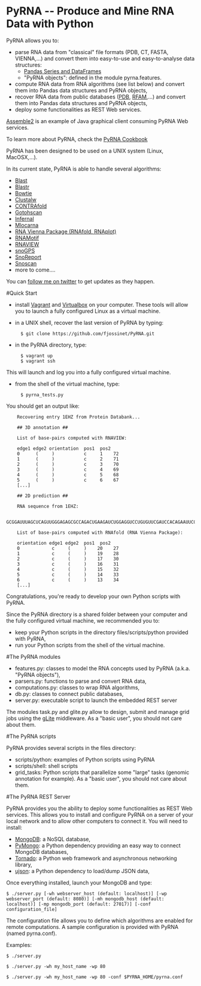 PyRNA -- Produce and Mine RNA Data with Python
=================================================

PyRNA allows you to:

* parse RNA data from "classical" file formats (PDB, CT, FASTA, VIENNA,...) and convert them into easy-to-use and easy-to-analyse data structures:
    * [Pandas Series and DataFrames](http://pandas.pydata.org/pandas-docs/stable/dsintro.html)
    * "PyRNA objects": defined in the module pyrna.features.
* compute RNA data from RNA algorithms (see list below) and convert them into Pandas data structures and PyRNA objects,
* recover RNA data from public databases ([PDB](http://www.rcsb.org/pdb/home/home.do), [RFAM](http://rfam.sanger.ac.uk),...) and convert them into Pandas data structures and PyRNA objects,
* deploy some functionalities as REST Web services.

[Assemble2](http://www.bioinformatics.org/assemble/) is an example of Java graphical client consuming PyRNA Web services.

To learn more about PyRNA, check the [PyRNA Cookbook](http://goo.gl/q20VoF)

PyRNA has been designed to be used on a UNIX system (Linux, MacOSX,...).

In its current state, PyRNA is able to handle several algorithms:

* [Blast](ftp://ftp.ncbi.nlm.nih.gov/blast/)
* [Blastr](http://goo.gl/lKCR1u)
* [Bowtie](http://goo.gl/nmXKH)
* [Clustalw](http://goo.gl/Z9FRV)
* [CONTRAfold](http://goo.gl/4BCI7)
* [Gotohscan](http://goo.gl/2atKpi)
* [Infernal](http://goo.gl/SxLHJO)
* [Mlocarna](http://goo.gl/AIGKrl)
* [RNA Vienna Package (RNAfold, RNAplot)](http://goo.gl/7frDgF)
* [RNAMotif](http://goo.gl/MDdOQ2)
* [RNAVIEW](http://goo.gl/c5o19v)
* [snoGPS](http://goo.gl/66pnrF)
* [SnoReport](http://goo.gl/pq3qXu)
* [Snoscan](http://goo.gl/P5EQiH)
* more to come....

You can [follow me on twitter](https://twitter.com/fjossinet) to get updates as they happen.

#Quick Start

* install [Vagrant](https://www.vagrantup.com/) and [Virtualbox](https://www.virtualbox.org/) on your computer. These tools will allow you to launch a fully configured Linux as a virtual machine.

* in a UNIX shell, recover the last version of PyRNA by typing:

        $ git clone https://github.com/fjossinet/PyRNA.git

* in the PyRNA directory, type:

        $ vagrant up
        $ vagrant ssh

This will launch and log you into a fully configured virtual machine.

* from the shell of the virtual machine, type:

        $ pyrna_tests.py

You should get an output like:

        Recovering entry 1EHZ from Protein Databank...

        ## 3D annotation ##

        List of base-pairs computed with RNAVIEW:

        edge1 edge2 orientation  pos1  pos2
        0      (     )           c     1    72
        1      (     )           c     2    71
        2      (     )           c     3    70
        3      (     )           c     4    69
        4      (     )           c     5    68
        5      (     )           c     6    67
        [...]

        ## 2D prediction ##

        RNA sequence from 1EHZ:

        GCGGAUUUAGCUCAGUUGGGAGAGCGCCAGACUGAAGAUCUGGAGGUCCUGUGUUCGAUCCACAGAAUUCGCACCA

        List of base-pairs computed with RNAfold (RNA Vienna Package):

        orientation edge1 edge2  pos1  pos2
        0            c     (     )    20    27
        1            c     (     )    19    28
        2            c     (     )    17    30
        3            c     (     )    16    31
        4            c     (     )    15    32
        5            c     (     )    14    33
        6            c     (     )    13    34
        [...]

Congratulations, you're ready to develop your own Python scripts with PyRNA.

Since the PyRNA directory is a shared folder between your computer and the fully configured virtual machine, we recommended you to:

* keep your Python scripts in the directory files/scripts/python provided with PyRNA,
* run your Python scripts from the shell of the virtual machine.

#The PyRNA modules

* features.py: classes to model the RNA concepts used by PyRNA (a.k.a. "PyRNA objects"),
* parsers.py: functions to parse and convert RNA data,
* computations.py: classes to wrap RNA algorithms,
* db.py: classes to connect public databases,
* server.py: executable script to launch the embedded REST server

The modules task.py and glite.py allow to design, submit and manage grid jobs using the [gLite](http://glite.web.cern.ch/glite/) middleware. As a "basic user", you should not care about them.

#The PyRNA scripts

PyRNA provides several scripts in the files directory:

* scripts/python: examples of Python scripts using PyRNA
* scripts/shell: shell scripts  
* grid_tasks: Python scripts that parallelize some "large" tasks (genomic annotation for example). As a "basic user", you should not care about them.

#The PyRNA REST Server

PyRNA provides you the ability to deploy some functionalities as REST Web services. This allows you to install and configure PyRNA on a server of your local network and to allow other computers to connect it. You will need to install:

* [MongoDB](http://www.mongodb.org/): a NoSQL database,
* [PyMongo](http://api.mongodb.org/python/current/): a Python dependency providing an easy way to connect MongoDB databases,
* [Tornado](http://www.tornadoweb.org/): a Python web framework and asynchronous networking library,
* [ujson](https://pypi.python.org/pypi/ujson): a Python dependency to load/dump JSON data,

Once everything installed, launch your MongoDB and type:

    $ ./server.py [-wh webserver_host (default: localhost)] [-wp webserver_port (default: 8080)] [-mh mongodb_host (default: localhost)] [-mp mongodb_port (default: 27017)] [-conf configuration_file]

The configuration file allows you to define which algorithms are enabled for remote computations. A sample configuration is provided with PyRNA (named pyrna.conf).

Examples:

    $ ./server.py

    $ ./server.py -wh my_host_name -wp 80

    $ ./server.py -wh my_host_name -wp 80 -conf $PYRNA_HOME/pyrna.conf
